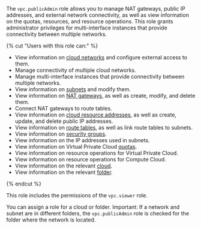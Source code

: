 The `vpc.publicAdmin` role allows you to manage NAT gateways, public IP addresses, and external network connectivity, as well as view information on the quotas, resources, and resource operations. This role grants administrator privileges for multi-interface instances that provide connectivity between multiple networks.

{% cut "Users with this role can:" %}

* View information on [cloud networks](../../vpc/concepts/network.md#network) and configure external access to them.
* Manage connectivity of multiple cloud networks.
* Manage multi-interface instances that provide connectivity between multiple networks.
* View information on [subnets](../../vpc/concepts/network.md#subnet) and modify them.
* View information on [NAT gateways](../../vpc/concepts/gateways.md), as well as create, modify, and delete them.
* Connect NAT gateways to route tables.
* View information on [cloud resource addresses](../../vpc/concepts/address.md), as well as create, update, and delete public IP addresses.
* View information on [route tables](../../vpc/concepts/static-routes.md#rt-vpc), as well as link route tables to subnets.
* View information on [security groups](../../vpc/concepts/security-groups.md).
* View information on the IP addresses used in subnets.
* View information on Virtual Private Cloud [quotas](../../vpc/concepts/limits.md#vpc-quotas).
* View information on resource operations for Virtual Private Cloud.
* View information on resource operations for Compute Cloud.
* View information on the relevant [cloud](../../resource-manager/concepts/resources-hierarchy.md#cloud).
* View information on the relevant [folder](../../resource-manager/concepts/resources-hierarchy.md#folder).

{% endcut %}

This role includes the permissions of the `vpc.viewer` role.

You can assign a role for a cloud or folder. Important: If a network and subnet are in different folders, the `vpc.publicAdmin` role is checked for the folder where the network is located.